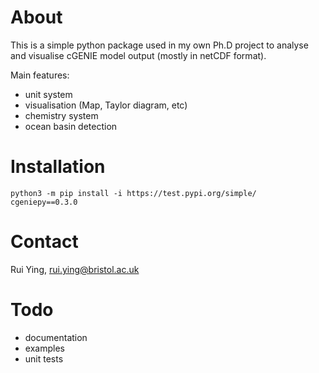 # About

This is a simple python package used in my own Ph.D project to analyse and visualise cGENIE model output (mostly in netCDF format).

Main features:

* unit system
* visualisation (Map, Taylor diagram, etc)
* chemistry system
* ocean basin detection

# Installation

```shell
python3 -m pip install -i https://test.pypi.org/simple/ cgeniepy==0.3.0
```

# Contact

Rui Ying, rui.ying@bristol.ac.uk

# Todo
- documentation
- examples
- unit tests
